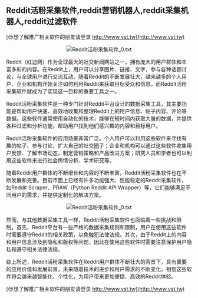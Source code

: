 ## **Reddit活粉采集软件,reddit营销机器人,reddit采集机器人,reddit过滤软件**

[😍想了解推广相关软件的朋友请登录 http://www.vst.tw](http://www.vst.tw)

 <center><img src="https://vst.tw/MP4/tuiguang/png/6.png" alt="Reddit活粉采集软件_0.txt"></center>

Reddit（红迪网）作为全球最大的社交新闻网站之一，拥有庞大的用户群体和丰富多彩的内容。在Reddit上，用户可以分享图片、链接、文字，参与各种话题讨论，与全球用户进行交流互动。随着Reddit的不断发展壮大，越来越多的个人用户、企业和机构开始关注如何利用Reddit来获取目标受众和信息。而Reddit活粉采集软件就成为了实现这一目标的重要工具之一。

Reddit活粉采集软件是一种专门针对Reddit平台设计的数据采集工具，其主要功能是帮助用户快速、高效地收集和整理Reddit上的用户信息、帖子内容、评论等数据。这些软件通常使用自动化的技术，能够在短时间内获取大量的数据，并提供各种过滤和分析功能，帮助用户找到他们感兴趣的内容和目标用户。

Reddit活粉采集软件的应用场景非常广泛。个人用户可以利用这些软件来寻找有趣的帖子、参与讨论，扩大自己的社交圈子；企业和机构可以通过这些软件收集用户反馈、了解市场动态，制定营销策略和产品改进方案；研究人员和学者也可以利用这些软件来进行社会舆情分析、学术研究等。

随着Reddit用户群体的不断增长和内容的不断丰富，Reddit活粉采集软件也在不断发展和完善。目前市面上已经有许多功能强大、性能稳定的Reddit采集软件，如Reddit Scraper、PRAW（Python Reddit API Wrapper）等，它们能够满足不同用户的需求，并提供定制化的解决方案。

 <center><img src="https://vst.tw/MP4/tuiguang/png/7.png" alt="Reddit活粉采集软件_0.txt"></center>

然而，与其他数据采集工具一样，Reddit活粉采集软件也面临着一些挑战和限制。首先，Reddit平台有一些严格的数据采集规则和限制，用户在使用这些软件时需要遵守Reddit的相关政策，以免触犯法律法规。其次，由于Reddit上的内容和用户信息涉及到隐私和版权等问题，因此在使用这些软件时需要注意保护用户隐私和遵守相关法律法规。

综上所述，Reddit活粉采集软件在Reddit用户群体不断壮大的背景下，具有重要的应用价值和发展前景。未来随着技术的进步和用户需求的不断变化，相信这些软件将会越来越智能化、个性化，为用户带来更加便捷、高效的Reddit体验。

[😍想了解推广相关软件的朋友请登录 http://www.vst.tw](http://www.vst.tw)



